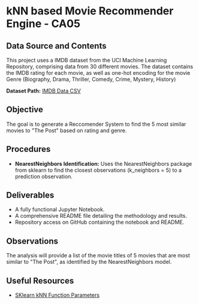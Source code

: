 # kNN based Movie Recommender Engine - CA05 

## Data Source and Contents

This project uses a IMDB dataset from the UCI Machine Learning Repository, comprising data from 30 different movies. The dataset contains the IMDB rating for each movie, as well as one-hot encoding for the movie Genre (Biography, Drama, Thriller, Comedy, Crime, Mystery, History)

**Dataset Path:** [IMDB Data CSV](https://github.com/ArinB/MSBA-CA-Data/raw/main/CA05/movies_recommendation_data.csv)

## Objective

The goal is to generate a Reccomender System to find the 5 most similar movies to "The Post" based on rating and genre.

## Procedures

- **NearestNeighbors Identification:**
  Uses the NearestNeighbors package from sklearn to find the closest observations (k_neighbors = 5) to a prediction observation. 
  
## Deliverables

- A fully functional Jupyter Notebook.
- A comprehensive README file detailing the methodology and results.
- Repository access on GitHub containing the notebook and README.

## Observations

The analysis will provide a list of the movie titles of 5 movies that are most similar to "The Post", as identified by the NearestNeighbors model.

## Useful Resources

- [SKlearn kNN Function Parameters](https://scikit-learn.org/stable/modules/generated/sklearn.neighbors.KNeighborsClassifier.html)
